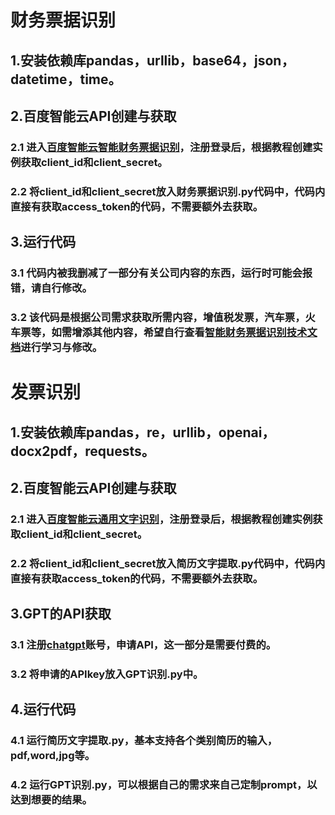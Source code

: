 # 财务票据识别
## 1.安装依赖库pandas，urllib，base64，json，datetime，time。
## 2.百度智能云API创建与获取
### 2.1 进入[百度智能云智能财务票据识别](https://cloud.baidu.com/product/ocr/multiple_invoice)，注册登录后，根据教程创建实例获取client_id和client_secret。
### 2.2 将client_id和client_secret放入财务票据识别.py代码中，代码内直接有获取access_token的代码，不需要额外去获取。
## 3.运行代码
### 3.1 代码内被我删减了一部分有关公司内容的东西，运行时可能会报错，请自行修改。
### 3.2 该代码是根据公司需求获取所需内容，增值税发票，汽车票，火车票等，如需增添其他内容，希望自行查看[智能财务票据识别技术文档](https://cloud.baidu.com/doc/OCR/s/7ktb8md0j)进行学习与修改。


# 发票识别
## 1.安装依赖库pandas，re，urllib，openai，docx2pdf，requests。
## 2.百度智能云API创建与获取
### 2.1 进入[百度智能云通用文字识别](https://cloud.baidu.com/product/ocr/general)，注册登录后，根据教程创建实例获取client_id和client_secret。
### 2.2 将client_id和client_secret放入简历文字提取.py代码中，代码内直接有获取access_token的代码，不需要额外去获取。
## 3.GPT的API获取
### 3.1 注册[chatgpt](https://chat.openai.com/)账号，申请API，这一部分是需要付费的。
### 3.2 将申请的APIkey放入GPT识别.py中。
## 4.运行代码
### 4.1 运行简历文字提取.py，基本支持各个类别简历的输入，pdf,word,jpg等。
### 4.2 运行GPT识别.py，可以根据自己的需求来自己定制prompt，以达到想要的结果。
